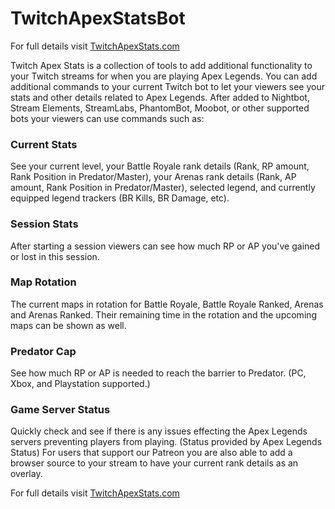 # TwitchApexStatsBot
For full details visit [TwitchApexStats.com](https://twitchapexstats.com)

Twitch Apex Stats is a collection of tools to add additional functionality to your Twitch streams for when you are playing Apex Legends. You can add additional commands to your current Twitch bot to let your viewers see your stats and other details related to Apex Legends. After added to Nightbot, Stream Elements, StreamLabs, PhantomBot, Moobot, or other supported bots your viewers can use commands such as:

### Current Stats
See your current level, your Battle Royale rank details (Rank, RP amount, Rank Position in Predator/Master), your Arenas rank details (Rank, AP amount, Rank Position in Predator/Master), selected legend, and currently equipped legend trackers (BR Kills, BR Damage, etc).

### Session Stats
After starting a session viewers can see how much RP or AP you've gained or lost in this session.

### Map Rotation
The current maps in rotation for Battle Royale, Battle Royale Ranked, Arenas and Arenas Ranked. Their remaining time in the rotation and the upcoming maps can be shown as well.

### Predator Cap
See how much RP or AP is needed to reach the barrier to Predator. (PC, Xbox, and Playstation supported.)

### Game Server Status
Quickly check and see if there is any issues effecting the Apex Legends servers preventing players from playing. (Status provided by Apex Legends Status)
For users that support our Patreon you are also able to add a browser source to your stream to have your current rank details as an overlay.

For full details visit [TwitchApexStats.com](https://twitchapexstats.com)